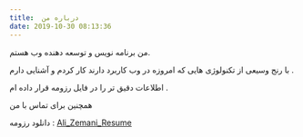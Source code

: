 ```yaml
---
title:  درباره من
date: 2019-10-30 08:13:36
---
```


من برنامه نویس و توسعه دهنده وب هستم.

با رنج وسیعی از تکنولوژی هایی که امروزه در وب کاربرد دارند کار کردم و آشنایی دارم .

اطلاعات دقیق تر را در فایل رزومه قرار داده ام .

همچنین برای تماس با من 

دانلود رزومه :‌ [Ali_Zemani_Resume](https://alizemani.ir/Ali_Zemani_Resume.pdf)
